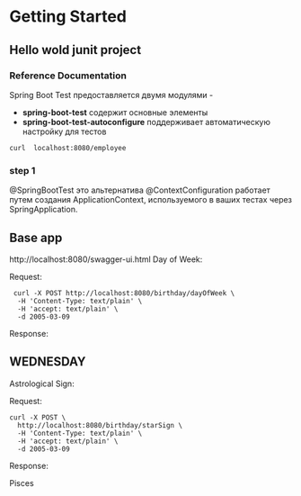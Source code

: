 # Getting Started

## Hello wold junit project

### Reference Documentation
Spring Boot Test предоставляется двумя модулями -
* **spring-boot-test** содержит основные элементы
* **spring-boot-test-autoconfigure** поддерживает автоматическую настройку для тестов

```http request
curl  localhost:8080/employee
```

### step 1 
 @SpringBootTest это альтернатива @ContextConfiguration
 работает путем создания ApplicationContext, используемого в ваших тестах через SpringApplication.
 
##  Base app 
http://localhost:8080/swagger-ui.html
Day of Week:

Request: 
```http request
 curl -X POST http://localhost:8080/birthday/dayOfWeek \
  -H 'Content-Type: text/plain' \
  -H 'accept: text/plain' \
  -d 2005-03-09
```

Response:

WEDNESDAY
---------------------
Astrological Sign:

Request:
```http request
curl -X POST \
  http://localhost:8080/birthday/starSign \
  -H 'Content-Type: text/plain' \
  -H 'accept: text/plain' \
  -d 2005-03-09
```

Response:

Pisces
 